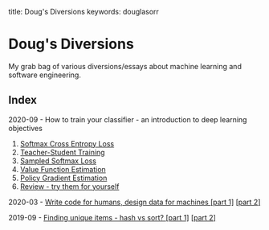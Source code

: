 title: Doug's Diversions
keywords: douglasorr

# Doug's Diversions

My grab bag of various diversions/essays about machine learning and software engineering.


## Index

<a id="classifier-training-objectives">2020-09 - How to train your classifier - an introduction to deep learning objectives</a>

 1. [Softmax Cross Entropy Loss](2020-09-training-objectives/1-xent/article.md)
 2. [Teacher-Student Training](2020-09-training-objectives/2-teacher/article.md)
 3. [Sampled Softmax Loss](2020-09-training-objectives/3-sampled/article.md)
 4. [Value Function Estimation](2020-09-training-objectives/4-value/article.md)
 5. [Policy Gradient Estimation](2020-09-training-objectives/5-policy/article.md)
 6. [Review - try them for yourself](2020-09-training-objectives/6-review/article.md)

2020-03 - [Write code for humans, design data for machines \[part 1\]](2020-03-data-for-machines/article.md) [\[part 2\]](2020-03-data-for-machines-2/article.md)

2019-09 - [Finding unique items - hash vs sort? \[part 1\]](2019-09-hash-vs-sort/article.md) [\[part 2\]](2019-09-hash-vs-sort-2/article.md)
